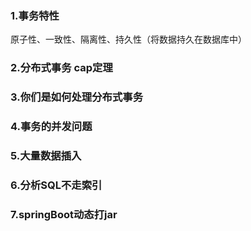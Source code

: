 ### 1.事务特性

原子性、一致性、隔离性、持久性（将数据持久在数据库中）

### 2.分布式事务 cap定理

### 3.你们是如何处理分布式事务
### 4.事务的并发问题
### 5.大量数据插入
### 6.分析SQL不走索引
### 7.springBoot动态打jar


